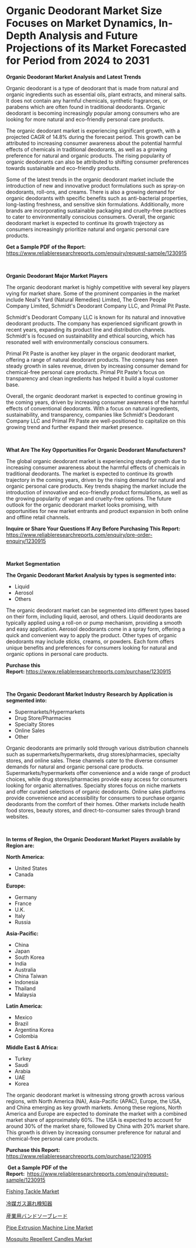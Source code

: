 <p><h1>Organic Deodorant Market Size Focuses on Market Dynamics, In-Depth Analysis and Future Projections of its Market Forecasted for Period from 2024 to 2031</h1></p><p><strong>Organic Deodorant Market Analysis and Latest Trends</strong></p>
<p><p>Organic deodorant is a type of deodorant that is made from natural and organic ingredients such as essential oils, plant extracts, and mineral salts. It does not contain any harmful chemicals, synthetic fragrances, or parabens which are often found in traditional deodorants. Organic deodorant is becoming increasingly popular among consumers who are looking for more natural and eco-friendly personal care products.</p><p>The organic deodorant market is experiencing significant growth, with a projected CAGR of 14.8% during the forecast period. This growth can be attributed to increasing consumer awareness about the potential harmful effects of chemicals in traditional deodorants, as well as a growing preference for natural and organic products. The rising popularity of organic deodorants can also be attributed to shifting consumer preferences towards sustainable and eco-friendly products.</p><p>Some of the latest trends in the organic deodorant market include the introduction of new and innovative product formulations such as spray-on deodorants, roll-ons, and creams. There is also a growing demand for organic deodorants with specific benefits such as anti-bacterial properties, long-lasting freshness, and sensitive skin formulations. Additionally, more brands are incorporating sustainable packaging and cruelty-free practices to cater to environmentally conscious consumers. Overall, the organic deodorant market is expected to continue its growth trajectory as consumers increasingly prioritize natural and organic personal care products.</p></p>
<p><strong>Get a Sample PDF of the Report:&nbsp;</strong> <a href="https://www.reliableresearchreports.com/enquiry/request-sample/1230915">https://www.reliableresearchreports.com/enquiry/request-sample/1230915</a></p>
<p>&nbsp;</p>
<p><strong>Organic Deodorant Major Market Players</strong></p>
<p><p>The organic deodorant market is highly competitive with several key players vying for market share. Some of the prominent companies in the market include Neal's Yard (Natural Remedies) Limited, The Green People Company Limited, Schmidt's Deodorant Company LLC, and Primal Pit Paste.</p><p>Schmidt's Deodorant Company LLC is known for its natural and innovative deodorant products. The company has experienced significant growth in recent years, expanding its product line and distribution channels. Schmidt's is focused on sustainability and ethical sourcing, which has resonated well with environmentally conscious consumers.</p><p>Primal Pit Paste is another key player in the organic deodorant market, offering a range of natural deodorant products. The company has seen steady growth in sales revenue, driven by increasing consumer demand for chemical-free personal care products. Primal Pit Paste's focus on transparency and clean ingredients has helped it build a loyal customer base.</p><p>Overall, the organic deodorant market is expected to continue growing in the coming years, driven by increasing consumer awareness of the harmful effects of conventional deodorants. With a focus on natural ingredients, sustainability, and transparency, companies like Schmidt's Deodorant Company LLC and Primal Pit Paste are well-positioned to capitalize on this growing trend and further expand their market presence.</p></p>
<p>&nbsp;</p>
<p><strong>What Are The Key Opportunities For Organic Deodorant Manufacturers?</strong></p>
<p><p>The global organic deodorant market is experiencing steady growth due to increasing consumer awareness about the harmful effects of chemicals in traditional deodorants. The market is expected to continue its growth trajectory in the coming years, driven by the rising demand for natural and organic personal care products. Key trends shaping the market include the introduction of innovative and eco-friendly product formulations, as well as the growing popularity of vegan and cruelty-free options. The future outlook for the organic deodorant market looks promising, with opportunities for new market entrants and product expansion in both online and offline retail channels.</p></p>
<p><strong>Inquire or Share Your Questions If Any Before Purchasing This Report:</strong> <a href="https://www.reliableresearchreports.com/enquiry/pre-order-enquiry/1230915">https://www.reliableresearchreports.com/enquiry/pre-order-enquiry/1230915</a></p>
<p>&nbsp;</p>
<p><strong>Market Segmentation</strong></p>
<p><strong>The Organic Deodorant Market Analysis by types is segmented into:</strong></p>
<p><ul><li>Liquid</li><li>Aerosol</li><li>Others</li></ul></p>
<p><p>The organic deodorant market can be segmented into different types based on their form, including liquid, aerosol, and others. Liquid deodorants are typically applied using a roll-on or pump mechanism, providing a smooth and easy application. Aerosol deodorants come in a spray form, offering a quick and convenient way to apply the product. Other types of organic deodorants may include sticks, creams, or powders. Each form offers unique benefits and preferences for consumers looking for natural and organic options in personal care products.</p></p>
<p><strong>Purchase this Report:&nbsp;</strong><a href="https://www.reliableresearchreports.com/purchase/1230915">https://www.reliableresearchreports.com/purchase/1230915</a></p>
<p>&nbsp;</p>
<p><strong>The Organic Deodorant Market Industry Research by Application is segmented into:</strong></p>
<p><ul><li>Supermarkets/Hypermarkets</li><li>Drug Store/Pharmacies</li><li>Specialty Stores</li><li>Online Sales</li><li>Other</li></ul></p>
<p><p>Organic deodorants are primarily sold through various distribution channels such as supermarkets/hypermarkets, drug stores/pharmacies, specialty stores, and online sales. These channels cater to the diverse consumer demands for natural and organic personal care products. Supermarkets/hypermarkets offer convenience and a wide range of product choices, while drug stores/pharmacies provide easy access for consumers looking for organic alternatives. Specialty stores focus on niche markets and offer curated selections of organic deodorants. Online sales platforms provide convenience and accessibility for consumers to purchase organic deodorants from the comfort of their homes. Other markets include health food stores, beauty stores, and direct-to-consumer sales through brand websites.</p></p>
<p>&nbsp;</p>
<p><strong>In terms of Region, the Organic Deodorant Market Players available by Region are:</strong></p>
<p>
    <p> <strong> North America: </strong>
        <ul>
            <li>United States</li>
            <li>Canada</li>
        </ul>
        </p> 
    <p> <strong> Europe: </strong>
        <ul>
            <li>Germany</li>
            <li>France</li>
            <li>U.K.</li>
            <li>Italy</li>
            <li>Russia</li>
        </ul>
        </p> 
    <p> <strong> Asia-Pacific: </strong>
        <ul>
            <li>China</li>
            <li>Japan</li>
            <li>South Korea</li>
            <li>India</li>
            <li>Australia</li>
            <li>China Taiwan</li>
            <li>Indonesia</li>
            <li>Thailand</li>
            <li>Malaysia</li>
        </ul>
        </p> 
    <p> <strong> Latin America: </strong>
        <ul>
            <li>Mexico</li>
            <li>Brazil</li>
            <li>Argentina Korea</li>
            <li>Colombia</li>
        </ul>
        </p> 
    <p> <strong> Middle East & Africa: </strong>
        <ul>
            <li>Turkey</li>
            <li>Saudi</li>
            <li>Arabia</li>
            <li>UAE</li>
            <li>Korea</li>
        </ul>
    </p>
    </p>
<p><p>The organic deodorant market is witnessing strong growth across various regions, with North America (NA), Asia-Pacific (APAC), Europe, the USA, and China emerging as key growth markets. Among these regions, North America and Europe are expected to dominate the market with a combined market share of approximately 60%. The USA is expected to account for around 30% of the market share, followed by China with 20% market share. This growth is driven by increasing consumer preference for natural and chemical-free personal care products.</p></p>
<p><strong>Purchase this Report: </strong><a href="https://www.reliableresearchreports.com/purchase/1230915">https://www.reliableresearchreports.com/purchase/1230915</a></p>
<p>&nbsp;<strong>Get a Sample PDF of the Report:&nbsp;&nbsp;</strong><a href="https://www.reliableresearchreports.com/enquiry/request-sample/1230915">https://www.reliableresearchreports.com/enquiry/request-sample/1230915</a></p>
<p><strong></strong></p>
<p><p><a href="https://github.com/Angelnienowdseej3e45z3p8c/Market-Research-Report-List-1/blob/main/fishing-tackle-market.md">Fishing Tackle Market</a></p><p><a href="https://github.com/vlcostes/Market-Research-Report-List-1/blob/main/83341715800.md">冷媒ガス漏れ検知器</a></p><p><a href="https://github.com/gfggqjbfys368009/Market-Research-Report-List-1/blob/main/85660945799.md">産業用バンドソーブレード</a></p><p><a href="https://issuu.com/reportprime-2/docs/pipe-extrusion-machine-line-market-size-2030.pptx">Pipe Extrusion Machine Line Market</a></p><p><a href="https://github.com/brentleyjimmiealvaradoz4l1rea/Market-Research-Report-List-1/blob/main/mosquito-repellent-candles-market.md">Mosquito Repellent Candles Market</a></p></p>